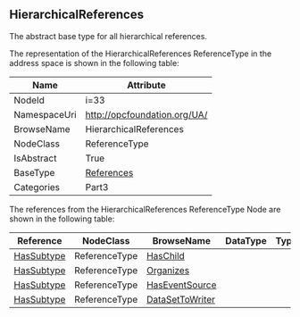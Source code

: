 <!-- objecttype -->
## HierarchicalReferences
The abstract base type for all hierarchical references.  
<!-- end of text -->
The representation of the HierarchicalReferences ReferenceType in the address space is shown in the following table:  

|Name|Attribute|
|---|---|
|NodeId|i=33|
|NamespaceUri|http://opcfoundation.org/UA/|
|BrowseName|HierarchicalReferences|
|NodeClass|ReferenceType|
|IsAbstract|True|
|BaseType|[References](../../../Part3/ReferenceTypes/References/readme.md)|
|Categories|Part3|

The references from the HierarchicalReferences ReferenceType Node are shown in the following table:  

|Reference|NodeClass|BrowseName|DataType|TypeDefinition|ModellingRule|
|---|---|---|---|---|---|
|[HasSubtype](../../../Part3/ReferenceTypes/HasSubtype/readme.md)|ReferenceType|[HasChild](#HasChild)||||
|[HasSubtype](../../../Part3/ReferenceTypes/HasSubtype/readme.md)|ReferenceType|[Organizes](#Organizes)||||
|[HasSubtype](../../../Part3/ReferenceTypes/HasSubtype/readme.md)|ReferenceType|[HasEventSource](#HasEventSource)||||
|[HasSubtype](../../../Part3/ReferenceTypes/HasSubtype/readme.md)|ReferenceType|[DataSetToWriter](#DataSetToWriter)||||


